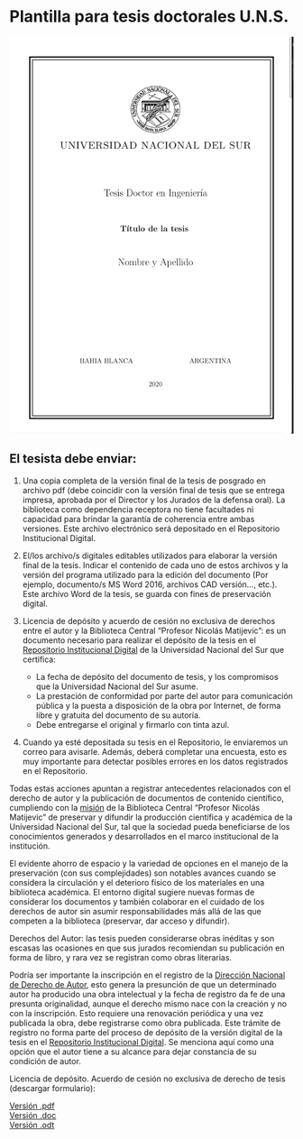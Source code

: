 # Plantilla para tesis doctorales U.N.S.

![Portada](img/Portada.png)

## El tesista debe enviar:
1. Una copia completa de la versión final de la tesis de posgrado en archivo pdf (debe coincidir con la versión final de tesis que se entrega impresa, aprobada por el Director y los Jurados de la defensa oral). La biblioteca como dependencia receptora no tiene facultades ni capacidad para brindar la garantía de coherencia entre ambas versiones. Este archivo electrónico será depositado en el Repositorio Institucional Digital.

2. El/los archivo/s digitales editables utilizados para elaborar la versión final de la tesis. Indicar el contenido de cada uno de estos archivos y la versión del programa utilizado para la edición del documento (Por ejemplo, documento/s MS Word 2016, archivos CAD versión…, etc.).  Este archivo Word de la tesis, se guarda con fines de preservación digital.

3. Licencia de depósito y acuerdo de cesión no exclusiva de derechos entre el autor y la Biblioteca Central “Profesor Nicolás Matijevic”: es un documento necesario para realizar el depósito de la tesis en el [Repositorio Institucional Digital](https://repositoriodigital.uns.edu.ar/) de la Universidad Nacional del Sur que certifica:  
   - La fecha de depósito del documento de tesis, y los compromisos que la Universidad Nacional del Sur asume.  
   - La prestación de conformidad por parte del autor para comunicación pública y la puesta a disposición de la obra por Internet, de forma libre y gratuita del documento de su autoría.
   - Debe entregarse el original y firmarlo con tinta azul.  

4. Cuando ya esté depositada su tesis en el Repositorio, le enviaremos un correo para avisarle. Además, deberá completar una encuesta, esto es muy importante para detectar posibles errores en los datos registrados en el Repositorio.

Todas estas acciones apuntan a registrar antecedentes relacionados con el derecho de autor y la publicación de documentos de contenido científico, cumpliendo con la [misión](http://bc.uns.edu.ar/es/content/qui%C3%A9nes-somos) de la  Biblioteca Central “Profesor Nicolás Matijevic” de preservar y difundir la producción científica y académica de la Universidad Nacional del Sur, tal que la sociedad pueda beneficiarse de los conocimientos generados y desarrollados en el marco institucional de la institución.

El evidente ahorro de espacio y la variedad de opciones en el manejo de la preservación (con sus complejidades) son notables avances cuando se considera la circulación y el deterioro físico de los materiales en una biblioteca académica. El entorno digital sugiere nuevas formas de considerar los documentos y también colaborar en el cuidado de los derechos de autor sin asumir responsabilidades más allá de las que competen a la biblioteca (preservar, dar acceso y difundir).

Derechos del Autor: las tesis pueden considerarse obras inéditas y son escasas las ocasiones en que sus jurados recomiendan su publicación en forma de libro, y rara vez se registran como obras literarias.

Podría ser importante la inscripción en el registro de la [Dirección Nacional de Derecho de Autor](https://www.argentina.gob.ar/justicia/derechodeautor), esto genera la presunción de que un determinado autor ha producido una obra intelectual y la fecha de registro da fe de una presunta originalidad, aunque el derecho mismo nace con la creación y no con la inscripción. Esto requiere una renovación periódica y una vez publicada la obra, debe registrarse como obra publicada. Este trámite de registro no forma parte del proceso de depósito de la versión digital de la tesis en el [Repositorio Institucional Digital](http://tesis.uns.edu.ar/). Se menciona aquí como una opción que el autor tiene a su alcance para dejar constancia de su condición de autor.

Licencia de depósito. Acuerdo de cesión no exclusiva de derecho de tesis (descargar formulario):

[Versión .pdf](http://bc.uns.edu.ar/sites/default/files/BCUNS%20-%20licencia%20de%20dep%C3%B3sito%20en%20RID.pdf)  
[Versión .doc](http://bc.uns.edu.ar/sites/default/files/BCUNS%20-%20licencia%20de%20dep%C3%B3sito%20en%20RID.doc)  
[Versión .odt](http://bc.uns.edu.ar/sites/default/files/BCUNS%20-%20licencia%20de%20dep%C3%B3sito%20en%20RID.odt)  